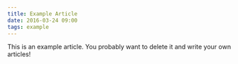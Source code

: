 ```yaml
---
title: Example Article
date: 2016-03-24 09:00
tags: example
---
```


This is an example article. You probably want to delete it and write your own articles!

